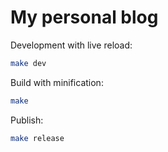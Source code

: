 # My personal blog

Development with live reload:

```bash
make dev
```

Build with minification:

```bash
make
```

Publish:

```bash
make release
```

